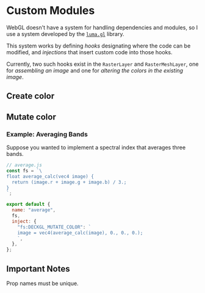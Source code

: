 # Custom Modules

WebGL doesn't have a system for handling dependencies and modules, so I use a
system developed by the [`luma.gl`][luma.gl] library.

This system works by defining _hooks_ designating where the code can be
modified, and _injections_ that insert custom code into those hooks.

Currently, two such hooks exist in the `RasterLayer` and `RasterMeshLayer`,
one for _assembling an image_ and one for _altering the colors in the existing
image_.

## Create color

## Mutate color

### Example: Averaging Bands

Suppose you wanted to implement a spectral index that averages three bands.

```js
// average.js
const fs = `\
float average_calc(vec4 image) {
  return (image.r + image.g + image.b) / 3.;
}
`;

export default {
  name: "average",
  fs,
  inject: {
    "fs:DECKGL_MUTATE_COLOR": `
    image = vec4(average_calc(image), 0., 0., 0.);
    `,
  },
};
```

[luma.gl]: https://luma.gl

## Important Notes

Prop names must be unique.
